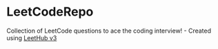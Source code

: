 # LeetCodeRepo
Collection of LeetCode questions to ace the coding interview! - Created using [LeetHub v3](https://github.com/raphaelheinz/LeetHub-3.0)

